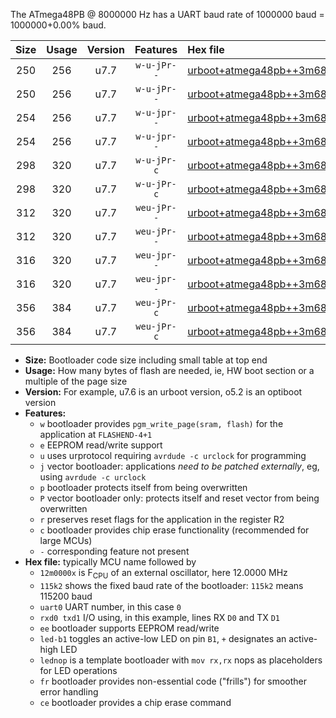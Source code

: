The ATmega48PB @ 8000000 Hz has a UART baud rate of 1000000 baud = 1000000+0.00% baud.

|Size|Usage|Version|Features|Hex file|
|:-:|:-:|:-:|:-:|:--|
|250|256|u7.7|`w-u-jPr--`|[urboot+atmega48pb++3m6864x++460k8_uart0_rxd0_txd1_led+b5.hex](https://raw.githubusercontent.com/stefanrueger/urboot.hex/main/mcus/atmega48pb/external_oscillator/fcpu++3m6864_Hz/br++460k8_bps/urboot+atmega48pb++3m6864x++460k8_uart0_rxd0_txd1_led+b5.hex)|
|250|256|u7.7|`w-u-jPr--`|[urboot+atmega48pb++3m6864x++460k8_uart0_rxd0_txd1_lednop.hex](https://raw.githubusercontent.com/stefanrueger/urboot.hex/main/mcus/atmega48pb/external_oscillator/fcpu++3m6864_Hz/br++460k8_bps/urboot+atmega48pb++3m6864x++460k8_uart0_rxd0_txd1_lednop.hex)|
|254|256|u7.7|`w-u-jpr--`|[urboot+atmega48pb++3m6864x++460k8_uart0_rxd0_txd1_led+b5_fr.hex](https://raw.githubusercontent.com/stefanrueger/urboot.hex/main/mcus/atmega48pb/external_oscillator/fcpu++3m6864_Hz/br++460k8_bps/urboot+atmega48pb++3m6864x++460k8_uart0_rxd0_txd1_led+b5_fr.hex)|
|254|256|u7.7|`w-u-jpr--`|[urboot+atmega48pb++3m6864x++460k8_uart0_rxd0_txd1_lednop_fr.hex](https://raw.githubusercontent.com/stefanrueger/urboot.hex/main/mcus/atmega48pb/external_oscillator/fcpu++3m6864_Hz/br++460k8_bps/urboot+atmega48pb++3m6864x++460k8_uart0_rxd0_txd1_lednop_fr.hex)|
|298|320|u7.7|`w-u-jPr-c`|[urboot+atmega48pb++3m6864x++460k8_uart0_rxd0_txd1_led+b5_fr_ce.hex](https://raw.githubusercontent.com/stefanrueger/urboot.hex/main/mcus/atmega48pb/external_oscillator/fcpu++3m6864_Hz/br++460k8_bps/urboot+atmega48pb++3m6864x++460k8_uart0_rxd0_txd1_led+b5_fr_ce.hex)|
|298|320|u7.7|`w-u-jPr-c`|[urboot+atmega48pb++3m6864x++460k8_uart0_rxd0_txd1_lednop_fr_ce.hex](https://raw.githubusercontent.com/stefanrueger/urboot.hex/main/mcus/atmega48pb/external_oscillator/fcpu++3m6864_Hz/br++460k8_bps/urboot+atmega48pb++3m6864x++460k8_uart0_rxd0_txd1_lednop_fr_ce.hex)|
|312|320|u7.7|`weu-jPr--`|[urboot+atmega48pb++3m6864x++460k8_uart0_rxd0_txd1_ee_led+b5.hex](https://raw.githubusercontent.com/stefanrueger/urboot.hex/main/mcus/atmega48pb/external_oscillator/fcpu++3m6864_Hz/br++460k8_bps/urboot+atmega48pb++3m6864x++460k8_uart0_rxd0_txd1_ee_led+b5.hex)|
|312|320|u7.7|`weu-jPr--`|[urboot+atmega48pb++3m6864x++460k8_uart0_rxd0_txd1_ee_lednop.hex](https://raw.githubusercontent.com/stefanrueger/urboot.hex/main/mcus/atmega48pb/external_oscillator/fcpu++3m6864_Hz/br++460k8_bps/urboot+atmega48pb++3m6864x++460k8_uart0_rxd0_txd1_ee_lednop.hex)|
|316|320|u7.7|`weu-jpr--`|[urboot+atmega48pb++3m6864x++460k8_uart0_rxd0_txd1_ee_led+b5_fr.hex](https://raw.githubusercontent.com/stefanrueger/urboot.hex/main/mcus/atmega48pb/external_oscillator/fcpu++3m6864_Hz/br++460k8_bps/urboot+atmega48pb++3m6864x++460k8_uart0_rxd0_txd1_ee_led+b5_fr.hex)|
|316|320|u7.7|`weu-jpr--`|[urboot+atmega48pb++3m6864x++460k8_uart0_rxd0_txd1_ee_lednop_fr.hex](https://raw.githubusercontent.com/stefanrueger/urboot.hex/main/mcus/atmega48pb/external_oscillator/fcpu++3m6864_Hz/br++460k8_bps/urboot+atmega48pb++3m6864x++460k8_uart0_rxd0_txd1_ee_lednop_fr.hex)|
|356|384|u7.7|`weu-jPr-c`|[urboot+atmega48pb++3m6864x++460k8_uart0_rxd0_txd1_ee_led+b5_fr_ce.hex](https://raw.githubusercontent.com/stefanrueger/urboot.hex/main/mcus/atmega48pb/external_oscillator/fcpu++3m6864_Hz/br++460k8_bps/urboot+atmega48pb++3m6864x++460k8_uart0_rxd0_txd1_ee_led+b5_fr_ce.hex)|
|356|384|u7.7|`weu-jPr-c`|[urboot+atmega48pb++3m6864x++460k8_uart0_rxd0_txd1_ee_lednop_fr_ce.hex](https://raw.githubusercontent.com/stefanrueger/urboot.hex/main/mcus/atmega48pb/external_oscillator/fcpu++3m6864_Hz/br++460k8_bps/urboot+atmega48pb++3m6864x++460k8_uart0_rxd0_txd1_ee_lednop_fr_ce.hex)|

- **Size:** Bootloader code size including small table at top end
- **Usage:** How many bytes of flash are needed, ie, HW boot section or a multiple of the page size
- **Version:** For example, u7.6 is an urboot version, o5.2 is an optiboot version
- **Features:**
  + `w` bootloader provides `pgm_write_page(sram, flash)` for the application at `FLASHEND-4+1`
  + `e` EEPROM read/write support
  + `u` uses urprotocol requiring `avrdude -c urclock` for programming
  + `j` vector bootloader: applications *need to be patched externally*, eg, using `avrdude -c urclock`
  + `p` bootloader protects itself from being overwritten
  + `P` vector bootloader only: protects itself and reset vector from being overwritten
  + `r` preserves reset flags for the application in the register R2
  + `c` bootloader provides chip erase functionality (recommended for large MCUs)
  + `-` corresponding feature not present
- **Hex file:** typically MCU name followed by
  + `12m0000x` is F<sub>CPU</sub> of an external oscillator, here 12.0000 MHz
  + `115k2` shows the fixed baud rate of the bootloader: `115k2` means 115200 baud
  + `uart0` UART number, in this case `0`
  + `rxd0 txd1` I/O using, in this example, lines RX `D0` and TX `D1`
  + `ee` bootloader supports EEPROM read/write
  + `led-b1` toggles an active-low LED on pin `B1`, `+` designates an active-high LED
  + `lednop` is a template bootloader with `mov rx,rx` nops as placeholders for LED operations
  + `fr` bootloader provides non-essential code ("frills") for smoother error handling
  + `ce` bootloader provides a chip erase command
